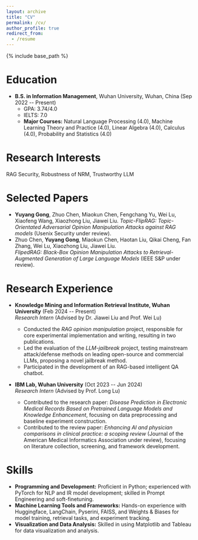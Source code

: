 ```yaml
---
layout: archive
title: "CV"
permalink: /cv/
author_profile: true
redirect_from:
  - /resume
---
```


{% include base_path %}

Education
======
* **B.S. in Information Management**, Wuhan University, Wuhan, China (Sep 2022 -- Present)  
  * GPA: 3.74/4.0  
  * IELTS: 7.0  
  * **Major Courses:** Natural Language Processing (4.0), Machine Learning Theory and Practice (4.0), Linear Algebra (4.0), Calculus (4.0), Probability and Statistics (4.0)

Research Interests
======
RAG Security, Robustness of NRM, Trustworthy LLM

Selected Papers
======
* **Yuyang Gong**, Zhuo Chen, Miaokun Chen, Fengchang Yu, Wei Lu, Xiaofeng Wang, Xiaozhong Liu, Jiawei Liu. 
*Topic-FlipRAG: Topic-Orientated Adversarial Opinion Manipulation Attacks against RAG models* (Usenix Security under review).
* Zhuo Chen, **Yuyang Gong**, Miaokun Chen, Haotan Liu, Qikai Cheng, Fan Zhang, Wei Lu, Xiaozhong Liu, Jiawei Liu.  
  *FlipedRAG: Black-Box Opinion Manipulation Attacks to Retrieval-Augmented Generation of Large Language Models* (IEEE S&P under review).

Research Experience
======
* **Knowledge Mining and Information Retrieval Institute, Wuhan University** (Feb 2024 -- Present)  
  *Research Intern* (Advised by Dr. Jiawei Liu and Prof. Wei Lu)  
  * Conducted the *RAG opinion manipulation* project, responsible for core experimental implementation and writing, resulting in two publications.  
  * Led the evaluation of the *LLM-jailbreak* project, testing mainstream attack/defense methods on leading open-source and commercial LLMs, proposing a novel jailbreak method.  
  * Participated in the development of an RAG-based intelligent QA chatbot.

* **IBM Lab, Wuhan University** (Oct 2023 -- Jun 2024)  
  *Research Intern* (Advised by Prof. Long Lu)  
  * Contributed to the research paper: *Disease Prediction in Electronic Medical Records Based on Pretrained Language Models and Knowledge Enhancement*, focusing on data preprocessing and baseline experiment construction.  
  * Contributed to the review paper: *Enhancing AI and physician comparisons in clinical practice: a scoping review* (Journal of the American Medical Informatics Association under review), focusing on literature collection, screening, and framework development.

Skills
======
* **Programming and Development:** Proficient in Python; experienced with PyTorch for NLP and IR model development; skilled in Prompt Engineering and soft-finetuning.  
* **Machine Learning Tools and Frameworks:** Hands-on experience with Huggingface, LangChain, Pyserini, FAISS, and Weights & Biases for model training, retrieval tasks, and experiment tracking.  
* **Visualization and Data Analysis:** Skilled in using Matplotlib and Tableau for data visualization and analysis.